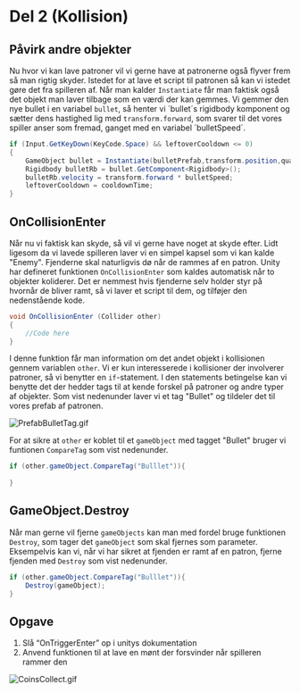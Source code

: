# Del 2 (Kollision)

## Påvirk andre objekter
Nu hvor vi kan lave patroner vil vi gerne have at patronerne også flyver frem så man rigtig skyder. Istedet for at lave et 
script til patronen så kan vi istedet gøre det fra spilleren af. Når man kalder `Instantiate` får man faktisk også det objekt man laver tilbage som en værdi der kan gemmes.
Vi gemmer den nye bullet i en variabel `bullet`, så henter vi ´bullet´s rigidbody komponent og sætter dens hastighed lig med `transform.forward`, som svarer til det vores spiller anser som fremad, ganget med en variabel ´bulletSpeed´.
```C#
if (Input.GetKeyDown(KeyCode.Space) && leftoverCooldown <= 0)
{
    GameObject bullet = Instantiate(bulletPrefab,transform.position,quaternion.identity);
    Rigidbody bulletRb = bullet.GetComponent<Rigidbody>();
    bulletRb.velocity = transform.forward * bulletSpeed;
    leftoverCooldown = cooldownTime;
}
```

## OnCollisionEnter
Når nu vi faktisk kan skyde, så vil vi gerne have noget at skyde efter. Lidt ligesom da vi lavede spilleren laver vi en simpel kapsel
som vi kan kalde "Enemy". Fjenderne skal naturligvis dø når de
rammes af en patron. Unity har defineret funktionen `OnCollisionEnter` som kaldes automatisk når to objekter koliderer.
Det er nemmest hvis fjenderne selv holder styr på hvornår de bliver ramt, så vi laver et script til dem, og tilføjer den nedenstående kode.

```C#
void OnCollisionEnter (Collider other)
{
    //Code here
}
```

I denne funktion får man information om det andet objekt i kollisionen gennem variablen `other`. Vi er kun interesserede i 
kollisioner der involverer patroner, så vi benytter en `if`-statement. I den statements betingelse kan vi benytte det der 
hedder tags til at kende forskel på patroner og andre typer af objekter. Som vist nedenunder laver vi et tag "Bullet" og 
tildeler det til vores prefab af patronen.

![PrefabBulletTag.gif](PrefabBulletTag.gif)

For at sikre at `other` er koblet til et `gameObject` med tagget "Bullet" bruger vi funtionen `CompareTag` som vist nedenunder.

```C#
if (other.gameObject.CompareTag("Bulllet")){
    
}
```

## GameObject.Destroy
Når man gerne vil fjerne `gameObjects` kan man med fordel bruge funktionen `Destroy`, som tager det `gameObject` som skal
fjernes som parameter.
Eksempelvis kan vi, når vi har sikret at fjenden er ramt af en patron, fjerne fjenden med `Destroy` som vist nedenunder.

```C#
if (other.gameObject.CompareTag("Bulllet")){
    Destroy(gameObject);
}
```

## Opgave 
1. Slå “OnTriggerEnter” op i unitys dokumentation 
2. Anvend funktionen til at lave en mønt der forsvinder når spilleren rammer den

![CoinsCollect.gif](CoinsCollect.gif)
